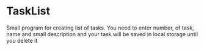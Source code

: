 # TaskList
Small program for creating list of tasks.
You need to enter number, of task, name and small description and your task will be saved in local storage until you delete it
